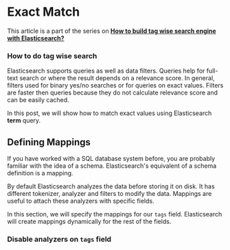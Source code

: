 # Exact Match

This article is a part of the series on [**How to build tag wise search engine with Elasticsearch?**](https://appbaseio.gitbooks.io/esc/content/tagwise-search/introduction.html)

### How to do tag wise search

Elasticsearch supports queries as well as data filters. Queries help for full-text search or where the result depends on a relevance score. In general, filters used for binary yes/no searches or for queries on exact values. Filters are faster then queries because they do not calculate relevance score and can be easily cached.

In this post, we will show how to match exact values using Elasticsearch **term** query.

## Defining Mappings

If you have worked with a SQL database system before, you are probably familiar with the idea of a schema. Elasticsearch's equivalent of a schema definition is a mapping.

By default Elasticsearch analyzes the data before storing it on disk. It has different tokenizer, analyzer and filters to modify the data. Mappings are useful to attach these analyzers with specific fields.

In this section, we will specify the mappings for our `tags` field. Elasticsearch will create mappings dynamically for the rest of the fields.

### Disable analyzers on `tags` field

